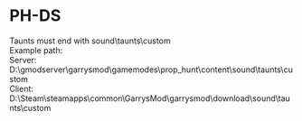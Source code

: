 # PH-DS
Taunts must end with sound\taunts\custom <br /> 
Example path:<br />
Server: D:\gmodserver\garrysmod\gamemodes\prop_hunt\content\sound\taunts\custom <br />
Client: D:\Steam\steamapps\common\GarrysMod\garrysmod\download\sound\taunts\custom <br />

